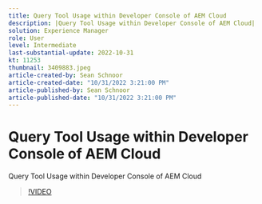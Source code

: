 ```yaml
---
title: Query Tool Usage within Developer Console of AEM Cloud
description: |Query Tool Usage within Developer Console of AEM Cloud|
solution: Experience Manager
role: User
level: Intermediate
last-substantial-update: 2022-10-31
kt: 11253
thumbnail: 3409883.jpeg
article-created-by: Sean Schnoor
article-created-date: "10/31/2022 3:21:00 PM"
article-published-by: Sean Schnoor
article-published-date: "10/31/2022 3:21:00 PM"
---
```


# Query Tool Usage within Developer Console of AEM Cloud

Query Tool Usage within Developer Console of AEM Cloud

>[!VIDEO](https://video.tv.adobe.com/v/3409883/?quality=12&learn=on)
